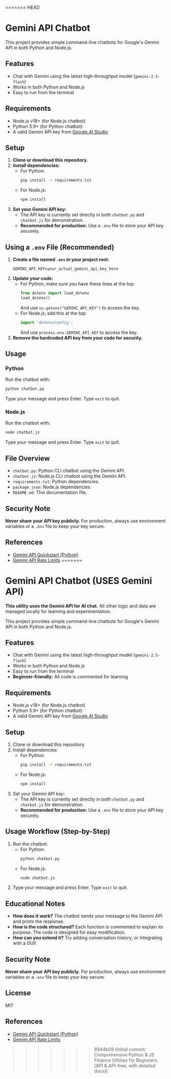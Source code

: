 <<<<<<< HEAD
# Gemini API Chatbot

This project provides simple command-line chatbots for Google's Gemini API in both Python and Node.js.

## Features
- Chat with Gemini using the latest high-throughput model (`gemini-2.5-flash`)
- Works in both Python and Node.js
- Easy to run from the terminal

## Requirements
- Node.js v18+ (for Node.js chatbot)
- Python 3.9+ (for Python chatbot)
- A valid Gemini API key from [Google AI Studio](https://aistudio.google.com/app/apikey)

## Setup
1. **Clone or download this repository.**
2. **Install dependencies:**
   - For Python:
     ```sh
     pip install -r requirements.txt
     ```
   - For Node.js:
     ```sh
     npm install
     ```
3. **Set your Gemini API key:**
   - The API key is currently set directly in both `chatbot.py` and `chatbot.js` for demonstration.
   - **Recommended for production:** Use a `.env` file to store your API key securely.

## Using a `.env` File (Recommended)

1. **Create a file named `.env` in your project root:**
   ```
   GEMINI_API_KEY=your_actual_gemini_api_key_here
   ```
2. **Update your code:**
   - For Python, make sure you have these lines at the top:
     ```python
     from dotenv import load_dotenv
     load_dotenv()
     ```
     And use `os.getenv("GEMINI_API_KEY")` to access the key.
   - For Node.js, add this at the top:
     ```js
     import 'dotenv/config';
     ```
     And use `process.env.GEMINI_API_KEY` to access the key.
3. **Remove the hardcoded API key from your code for security.**

## Usage

### Python
Run the chatbot with:
```sh
python chatbot.py
```
Type your message and press Enter. Type `exit` to quit.

### Node.js
Run the chatbot with:
```sh
node chatbot.js
```
Type your message and press Enter. Type `exit` to quit.

## File Overview
- `chatbot.py`: Python CLI chatbot using the Gemini API.
- `chatbot.js`: Node.js CLI chatbot using the Gemini API.
- `requirements.txt`: Python dependencies.
- `package.json`: Node.js dependencies.
- `README.md`: This documentation file.

## Security Note
**Never share your API key publicly.** For production, always use environment variables or a `.env` file to keep your key secure.

## References
- [Gemini API Quickstart (Python)](https://ai.google.dev/gemini-api/docs/quickstart?lang=python)
- [Gemini API Rate Limits](https://ai.google.dev/gemini-api/docs/rate-limits) 
=======
# Gemini API Chatbot (USES Gemini API)

**This utility uses the Gemini API for AI chat.** All other logic and data are managed locally for learning and experimentation.

This project provides simple command-line chatbots for Google's Gemini API in both Python and Node.js.

## Features
- Chat with Gemini using the latest high-throughput model (`gemini-2.5-flash`)
- Works in both Python and Node.js
- Easy to run from the terminal
- **Beginner-friendly:** All code is commented for learning

## Requirements
- Node.js v18+ (for Node.js chatbot)
- Python 3.9+ (for Python chatbot)
- A valid Gemini API key from [Google AI Studio](https://aistudio.google.com/app/apikey)

## Setup
1. Clone or download this repository.
2. Install dependencies:
   - For Python:
     ```sh
     pip install -r requirements.txt
     ```
   - For Node.js:
     ```sh
     npm install
     ```
3. Set your Gemini API key:
   - The API key is currently set directly in both `chatbot.py` and `chatbot.js` for demonstration.
   - **Recommended for production:** Use a `.env` file to store your API key securely.

## Usage Workflow (Step-by-Step)
1. Run the chatbot:
   - For Python:
     ```sh
     python chatbot.py
     ```
   - For Node.js:
     ```sh
     node chatbot.js
     ```
2. Type your message and press Enter. Type `exit` to quit.

## Educational Notes
- **How does it work?** The chatbot sends your message to the Gemini API and prints the response.
- **How is the code structured?** Each function is commented to explain its purpose. The code is designed for easy modification.
- **How can you extend it?** Try adding conversation history, or integrating with a GUI!

## Security Note
**Never share your API key publicly.** For production, always use environment variables or a `.env` file to keep your key secure.

## License
MIT

## References
- [Gemini API Quickstart (Python)](https://ai.google.dev/gemini-api/docs/quickstart?lang=python)
- [Gemini API Rate Limits](https://ai.google.dev/gemini-api/docs/rate-limits) 
>>>>>>> 8944b09 (Initial commit: Comprehensive Python & JS Finance Utilities for Beginners (API & API-free, with detailed docs))
